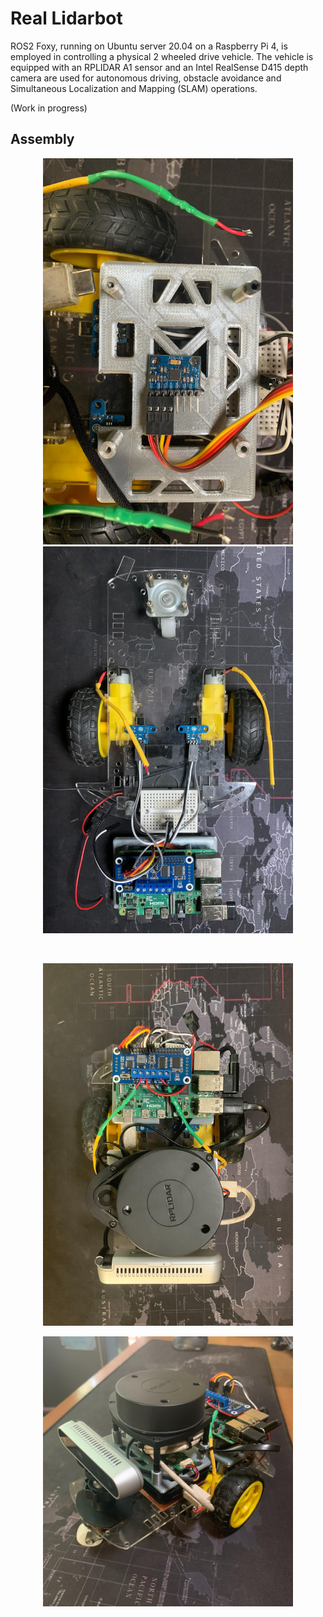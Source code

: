 # Real Lidarbot

ROS2 Foxy, running on Ubuntu server 20.04 on a Raspberry Pi 4, is employed in controlling a physical 2 wheeled drive vehicle. The vehicle is equipped with an RPLIDAR A1 sensor and an Intel RealSense D415 depth camera are used for autonomous driving, obstacle avoidance and Simultaneous Localization and Mapping (SLAM) operations.

(Work in progress)

## Assembly

<p align="center">
  <img src=images/mpu6050.jpg width="400">
  <img src=images/encoders.jpg width="400">
</p>

<br/>

<p align='center'>
  <img src=images/top_view.jpg width="400">
</p>

<p align="center">
  <img src=images/side_view.jpg width="400">
</p>
